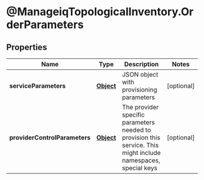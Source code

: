 # @ManageiqTopologicalInventory.OrderParameters

## Properties
Name | Type | Description | Notes
------------ | ------------- | ------------- | -------------
**serviceParameters** | [**Object**](.md) | JSON object with provisioning parameters | [optional] 
**providerControlParameters** | [**Object**](.md) | The provider specific parameters needed to provision this service. This might include namespaces, special keys | [optional] 


